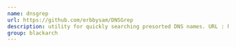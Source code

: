 ```yaml
---
name: dnsgrep
url: https://github.com/erbbysam/DNSGrep
description: utility for quickly searching presorted DNS names. URL : https://github.com/erbbysam/DNSGrep Groups : blackarch blackarch-recon
group: blackarch
---
```

